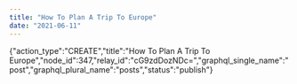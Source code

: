 ```yaml
---
title: "How To Plan A Trip To Europe"
date: "2021-06-11"
---
```


{"action\_type":"CREATE","title":"How To Plan A Trip To Europe","node\_id":347,"relay\_id":"cG9zdDozNDc=","graphql\_single\_name":"post","graphql\_plural\_name":"posts","status":"publish"}
